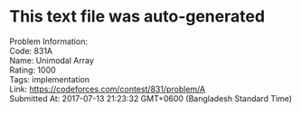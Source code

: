 # This text file was auto-generated  
  
Problem Information:  
Code: 831A  
Name: Unimodal Array  
Rating: 1000  
Tags: implementation  
Link: https://codeforces.com/contest/831/problem/A  
Submitted At: 2017-07-13 21:23:32 GMT+0600 (Bangladesh Standard Time)  
